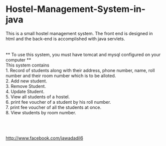 # Hostel-Management-System-in-java
This is a small hostel management system. The front end is designed in html and the back-end is accomplished with java servlets. <br><br><br>
**  To use this system, you must have tomcat and mysql configured on your computer **
<br>This system contains
<br>1.  Record of students along with their address, phone number, name, roll number and their room number which is to be alloted.<br>
2.  Add new student.<br>
3.  Remove Student.<br>
4.  Update Student.<br>
5.  View all students of a hostel.<br>
6.  print fee voucher of a student by his roll number.<br>
7.  print fee voucher of all the students at once.<br>
8.  View students by room number.<br>
<br>
<br>
<br>

http://www.facebook.com/jawadadil6
